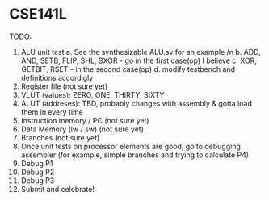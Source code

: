 # CSE141L
TODO: 
1. ALU unit test 
   a. See the synthesizable ALU.sv for an example /n
   b. ADD, AND, SETB, FLIP, SHL, BXOR - go in the first case(op) I believe
   c. XOR, GETBIT, RSET - in the second case(op) 
   d. modify testbench and definitions accordigly
2. Register file (not sure yet)
3. VLUT (values); ZERO, ONE, THIRTY, SIXTY
4. ALUT (addreses): TBD, probably changes with assembly & gotta load them in every time
5. Instruction memory / PC (not sure yet) 
6. Data Memory (lw / sw) (not sure yet)
7. Branches (not sure yet) 
8. Once unit tests on processor elements are good, go to debugging assembler (for example, simple branches and trying to calculate P4) 
9. Debug P1 
10. Debug P2 
11. Debug P3 
12. Submit and celebrate! 
